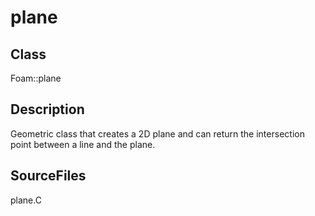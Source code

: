 # plane 
## Class
Foam::plane

## Description
Geometric class that creates a 2D plane and can return the intersection
point between a line and the plane.

## SourceFiles
plane.C

